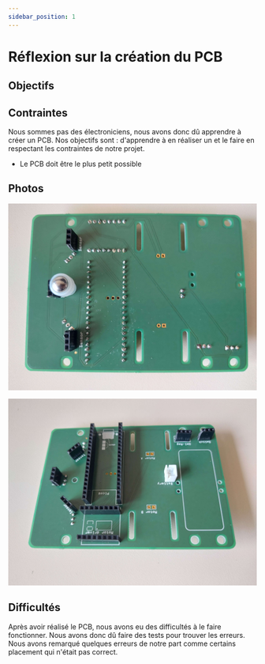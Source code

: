 ```yaml
---
sidebar_position: 1
---
```


# Réflexion sur la création du PCB

## Objectifs

<!-- // TODO - plus d'explication -->

## Contraintes
Nous sommes pas des électroniciens, nous avons donc dû apprendre à créer un PCB. 
Nos objectifs sont : d'apprendre à en réaliser un et le faire en respectant les contraintes de notre projet.
- Le PCB doit être le plus petit possible


## Photos

![PCB](./img/PCB1.jpg)

![PCB](./img/PCB2.jpg)

<!-- // TODO - Expliquer les images -->

## Difficultés
Après avoir réalisé le PCB, nous avons eu des difficultés à le faire fonctionner. Nous avons donc dû faire des tests pour trouver les erreurs. Nous avons remarqué quelques erreurs de notre part comme certains placement qui n'était pas correct. 
<!-- // TODO - plus d'explication -->
